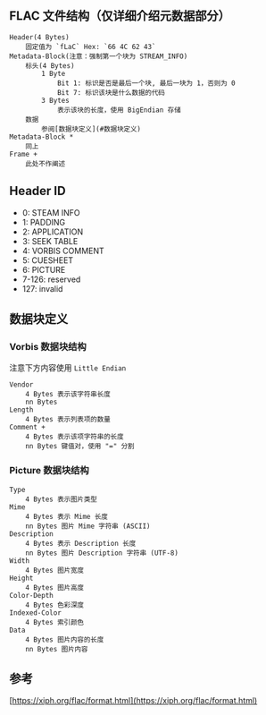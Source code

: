 ## FLAC 文件结构（仅详细介绍元数据部分）

```text
Header(4 Bytes)
    固定值为 `fLaC` Hex: `66 4C 62 43`
Metadata-Block(注意：强制第一个块为 STREAM_INFO)
    标头(4 Bytes)
        1 Byte
            Bit 1: 标识是否是最后一个块, 最后一块为 1，否则为 0
            Bit 7: 标识该块是什么数据的代码
        3 Bytes
            表示该块的长度，使用 BigEndian 存储
    数据
        参阅[数据块定义](#数据块定义)
Metadata-Block *
    同上
Frame +
    此处不作阐述
```

## Header ID

- 0: STEAM INFO
- 1: PADDING
- 2: APPLICATION
- 3: SEEK TABLE
- 4: VORBIS COMMENT
- 5: CUESHEET
- 6: PICTURE
- 7-126: reserved
- 127: invalid

## 数据块定义

### Vorbis 数据块结构

注意下方内容使用 `Little Endian`

```text
Vendor
    4 Bytes 表示该字符串长度
    nn Bytes
Length
    4 Bytes 表示列表项的数量
Comment +
    4 Bytes 表示该项字符串的长度
    nn Bytes 键值对，使用 "=" 分割
```

### Picture 数据块结构

```text
Type
    4 Bytes 表示图片类型
Mime
    4 Bytes 表示 Mime 长度
    nn Bytes 图片 Mime 字符串 (ASCII)
Description
    4 Bytes 表示 Description 长度
    nn Bytes 图片 Description 字符串 (UTF-8)
Width
    4 Bytes 图片宽度
Height
    4 Bytes 图片高度
Color-Depth
    4 Bytes 色彩深度
Indexed-Color
    4 Bytes 索引颜色
Data
    4 Bytes 图片内容的长度
    nn Bytes 图片内容
```

## 参考

[https://xiph.org/flac/format.html](https://xiph.org/flac/format.html)